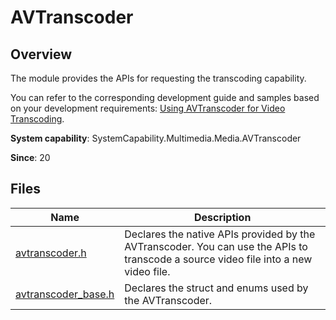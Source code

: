 # AVTranscoder
<!--Kit: Media Kit-->
<!--Subsystem: Multimedia-->
<!--Owner: @wang-haizhou6-->
<!--Designer: @HmQQQ-->
<!--Tester: @xchaosioda-->
<!--Adviser: @zengyawen-->

## Overview

The module provides the APIs for requesting the transcoding capability.

You can refer to the corresponding development guide and samples based on your development requirements: [Using AVTranscoder for Video Transcoding](../../media/media/using-ndk-avtranscoder-for-transcodering.md).

**System capability**: SystemCapability.Multimedia.Media.AVTranscoder

**Since**: 20

## Files

| Name| Description|
| -- | -- |
| [avtranscoder.h](capi-avtranscoder-h.md) | Declares the native APIs provided by the AVTranscoder. You can use the APIs to transcode a source video file into a new video file.|
| [avtranscoder_base.h](capi-avtranscoder-base-h.md) | Declares the struct and enums used by the AVTranscoder.|

